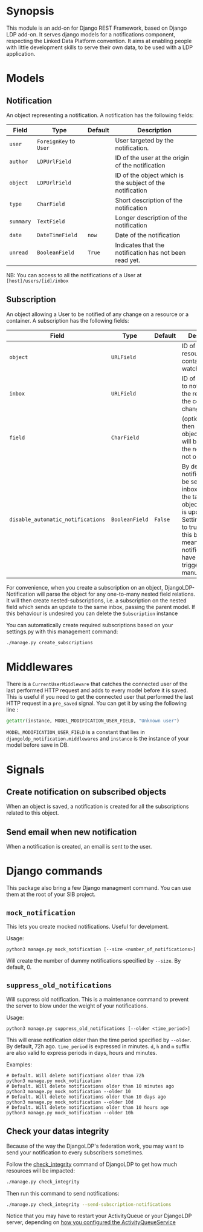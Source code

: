 # Synopsis
This module is an add-on for Django REST Framework, based on Django LDP add-on. It serves django models for a notifications component, respecting the Linked Data Platform convention.
It aims at enabling people with little development skills to serve their own data, to be used with a LDP application.



# Models

## Notification
An object representing a notification. A notification has the following fields:

| Field     | Type                   | Default | Description                                               |
| --------- | ---------------------- | ------- | --------------------------------------------------------- |
| `user`    | `ForeignKey` to `User` |         | User targeted by the notification.                        |
| `author`  | `LDPUrlField`          |         | ID of the user at the origin of the notification          |
| `object`  | `LDPUrlField`          |         | ID of the object which is the subject of the notification |
| `type`    | `CharField`            |         | Short description of the notification                     |
| `summary` | `TextField`            |         | Longer description of the notification                    |
| `date`    | `DateTimeField`        | `now`   | Date of the notification                                  |
| `unread`  | `BooleanField`         | `True`  | Indicates that the notification has not been read yet.    |

NB: You can access to all the notifications of a User at `[host]/users/[id]/inbox`



## Subscription

An object allowing a User to be notified of any change on a resource or a container. A subscription has the following fields:

| Field    | Type       | Default | Description                                                  |
| -------- | ---------- | ------- | ------------------------------------------------------------ |
| `object` | `URLField` |         | ID of the resource or the container to watch                 |
| `inbox`  | `URLField` |         | ID of the inbox to notify when the resource or the container change |
| `field`  | `CharField` |         | (optional) if set, then object['field'] will be sent in the notification, not object |
| `disable_automatic_notifications`  | `BooleanField` |   `False`   | By default, notifications will be sent to this inbox everytime the target object/container is updated. Setting this flag to true prevents this behaviour, meaning that notifications will have to be triggered manually |

For convenience, when you create a subscription on an object, DjangoLDP-Notification will parse the object for any one-to-many nested field relations. It will then create nested-subscriptions, i.e. a subscription on the nested field which sends an update to the same inbox, passing the parent model. If this behaviour is undesired you can delete the `Subscription` instance

You can automatically create required subscriptions based on your settings.py with this management command:

```bash
./manage.py create_subscriptions
```

# Middlewares

There is a `CurrentUserMiddleware` that catches the connected user of the last performed HTTP request and adds 
to every model before it is saved. This is useful if you need to get the connected user that performed 
the last HTTP request in a `pre_saved` signal. You can get it by using the following line :

```python
getattr(instance, MODEL_MODIFICATION_USER_FIELD, "Unknown user")
```

`MODEL_MODIFICATION_USER_FIELD` is a constant that lies in `djangoldp_notification.middlewares` and 
`instance` is the instance of your model before save in DB.

# Signals

## Create notification on subscribed objects

When an object is saved, a notification is created for all the subscriptions related to this object.

## Send email when new notification

When a notification is created, an email is sent to the user.

# Django commands

This package also bring a few Django managment command. You can use them 
at the root of your SIB project.

## `mock_notification`

This lets you create mocked notifications. Useful for develpment.  

Usage:

```
python3 manage.py mock_notification [--size <number_of_notifications>]
```

Will create the number of dummy notifications specified by `--size`. 
By default, 0.

## `suppress_old_notifications`

Will suppress old notification. This is a maintenance command to prevent 
the server to blow under the weight of your notifications.

Usage:

```
python3 manage.py suppress_old_notifications [--older <time_period>]
```

This will erase notification older than the time period specified by 
`--older`. By default, 72h ago. `time_period` is expressed in minutes. 
`d`, `h` and `m` suffix are also valid to express periods in days, 
hours and minutes.

Examples:

```shell
# Default. Will delete notifications older than 72h
python3 manage.py mock_notification
# Default. Will delete notifications older than 10 minutes ago
python3 manage.py mock_notification --older 10
# Default. Will delete notifications older than 10 days ago
python3 manage.py mock_notification --older 10d
# Default. Will delete notifications older than 10 hours ago
python3 manage.py mock_notification --older 10h
```

## Check your datas integrity

Because of the way the DjangoLDP's federation work, you may want to send your notification to every subscribers sometimes.

Follow the [check_integrity](https://git.startinblox.com/djangoldp-packages/djangoldp#check-your-datas-integrity) command of DjangoLDP to get how much resources will be impacted:

```bash
./manage.py check_integrity
```

Then run this command to send notifications:

```bash
./manage.py check_integrity --send-subscription-notifications
```

Notice that you may have to restart your ActivityQueue or your DjangoLDP server, depending on [how you configured the ActivityQueueService](https://git.startinblox.com/djangoldp-packages/djangoldp/blob/master/djangoldp/conf/server_template/server/wsgi.py-tpl#L21-24)
